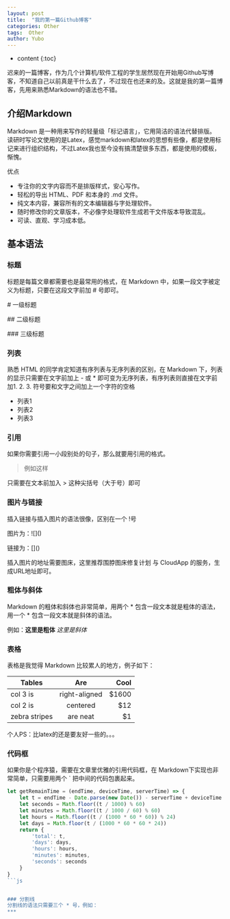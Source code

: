 ```yaml
---
layout: post
title:  "我的第一篇Github博客"
categories: Other
tags:  Other
author: Yubo
---
```


* content
{:toc}

迟来的一篇博客，作为几个计算机/软件工程的学生居然现在开始用Github写博客，不知道自己以前真是干什么去了，不过现在也还来的及。这就是我的第一篇博客，先用来熟悉Markdown的语法也不错。




## 介绍Markdown

Markdown 是一种用来写作的轻量级「标记语言」，它用简洁的语法代替排版。
读研时写论文使用的是Latex，感觉markdown和latex的思想有些像，都是使用标记来进行组织结构，不过Latex我也至今没有搞清楚很多东西，都是使用的模板，惭愧。

优点
- 专注你的文字内容而不是排版样式，安心写作。
- 轻松的导出 HTML、PDF 和本身的 .md 文件。
- 纯文本内容，兼容所有的文本编辑器与字处理软件。
- 随时修改你的文章版本，不必像字处理软件生成若干文件版本导致混乱。
- 可读、直观、学习成本低。

## 基本语法

### 标题

标题是每篇文章都需要也是最常用的格式，在 Markdown 中，如果一段文字被定义为标题，只要在这段文字前加 \# 号即可。

\# 一级标题

\#\# 二级标题

\#\#\# 三级标题

### 列表

熟悉 HTML 的同学肯定知道有序列表与无序列表的区别，在 Markdown 下，列表的显示只需要在文字前加上 - 或 * 即可变为无序列表，有序列表则直接在文字前加1. 2. 3. 符号要和文字之间加上一个字符的空格

- 列表1
- 列表2
- 列表3

### 引用

如果你需要引用一小段别处的句子，那么就要用引用的格式。

>例如这样

只需要在文本前加入 \> 这种尖括号（大于号）即可

### 图片与链接
插入链接与插入图片的语法很像，区别在一个 !号

图片为：\!\[\]\(\)

链接为：\[\]\(\)

插入图片的地址需要图床，这里推荐围脖图床修复计划 与 CloudApp 的服务，生成URL地址即可。

### 粗体与斜体
Markdown 的粗体和斜体也非常简单，用两个 \* 包含一段文本就是粗体的语法，用一个 \* 包含一段文本就是斜体的语法。

例如：**这里是粗体** *这里是斜体*

### 表格
表格是我觉得 Markdown 比较累人的地方，例子如下：

| Tables        | Are           | Cool  |
| ------------- |:-------------:| -----:|
| col 3 is      | right-aligned | $1600 |
| col 2 is      | centered      |   $12 |
| zebra stripes | are neat      |    $1 |

个人PS：比latex的还是要友好一些的。。。

### 代码框
如果你是个程序猿，需要在文章里优雅的引用代码框，在 Markdown下实现也非常简单，只需要用两个 ` 把中间的代码包裹起来。

```js
let getRemainTime = (endTime, deviceTime, serverTime) => {
    let t = endTime - Date.parse(new Date()) - serverTime + deviceTime
    let seconds = Math.floor((t / 1000) % 60)
    let minutes = Math.floor((t / 1000 / 60) % 60)
    let hours = Math.floor((t / (1000 * 60 * 60)) % 24)
    let days = Math.floor(t / (1000 * 60 * 60 * 24))
    return {
        'total': t,
        'days': days,
        'hours': hours,
        'minutes': minutes,
        'seconds': seconds
    }
}
```js


### 分割线
分割线的语法只需要三个 * 号，例如：
***